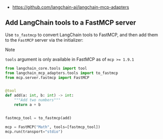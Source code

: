 - https://github.com/langchain-ai/langchain-mcp-adapters

## Add LangChain tools to a FastMCP server
Use `to_fastmcp` to convert LangChain tools to FastMCP, and then add them to the `FastMCP` server via the initializer:

> [!Note]  
> `tools` argument is only available in FastMCP as of `mcp >= 1.9.1`

```python
from langchain_core.tools import tool
from langchain_mcp_adapters.tools import to_fastmcp
from mcp.server.fastmcp import FastMCP


@tool
def add(a: int, b: int) -> int:
    """Add two numbers"""
    return a + b


fastmcp_tool = to_fastmcp(add)

mcp = FastMCP("Math", tools=[fastmcp_tool])
mcp.run(transport="stdio")
```